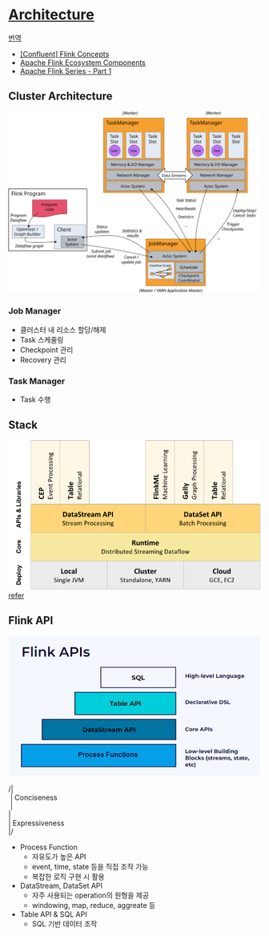 
# [Architecture](https://nightlies.apache.org/flink/flink-docs-master/docs/concepts/flink-architecture/)

[번역](https://moonsub-kim.github.io/docs/flink/flink-overview/architecture-clusters/)

- [[Confluent] Flink Concepts](https://docs.confluent.io/platform/current/flink/concepts/architecture.html)
- [Apache Flink Ecosystem Components](https://data-flair.training/blogs/apache-flink-ecosystem-components/)
- [Apache Flink Series - Part 1](https://medium.com/@akash.d.goel/apache-flink-series-part-1-15795a184963)

## Cluster Architecture

![Flink cluster Architecture](cluster_architecture.svg)

### Job Manager

- 클러스터 내 리소스 할당/해제
- Task 스케줄링
- Checkpoint 관리
- Recovery 관리

### Task Manager

- Task 수행 

## Stack

![Flink Stack](flink-stack.png)
[refer](https://nightlies.apache.org/flink/flink-docs-release-1.0/)


## Flink API

![Flink APIs](flink-APIs.png)

/|  
&nbsp;| Conciseness  
&nbsp;|   
|  
|  Expressiveness  
|/  

- Process Function
  - 자유도가 높은 API
  - event, time, state 등을 직접 조작 가능
  - 복잡한 로직 구현 시 활용
- DataStream, DataSet API
  - 자주 사용되는 operation의 원형을 제공
  - windowing, map, reduce, aggreate 등
- Table API & SQL API
  - SQL 기반 데이터 조작
